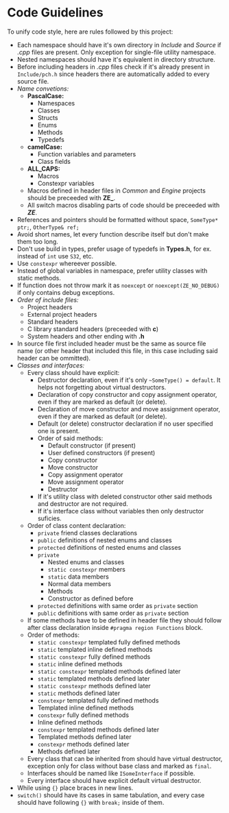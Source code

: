 # Code Guidelines

To unify code style, here are rules followed by this project:
  - Each namespace should have it's own directory in *Include* and *Source* if *.cpp* files are present. Only exception for single-file utility namespace.
  - Nested namespaces should have it's equivalent in directory structure.
  - Before including headers in *.cpp* files check if it's already present in `Include/pch.h` since headers there are automatically added to every source file.
  - *Name convetions:*
    - **PascalCase:**
      - Namespaces
      - Classes
      - Structs
      - Enums
      - Methods
      - Typedefs
    - **camelCase:**
      - Function variables and parameters
      - Class fields
    - **ALL_CAPS:**
      - Macros
      - Constexpr variables
    - Macros defined in header files in *Common* and *Engine* projects should be preceeded with **ZE_**.
    - All switch macros disabling parts of code should be preceeded with **_ZE_**.
  - References and pointers should be formatted without space, `SomeType* ptr;`, `OtherType& ref;`
  - Avoid short names, let every function describe itself but don't make them too long.
  - Don't use build in types, prefer usage of typedefs in **Types.h**, for ex. instead of `int` use `S32`, etc.
  - Use `constexpr` whereever possible.
  - Instead of global variables in namespace, prefer utility classes with static methods.
  - If function does not throw mark it as `noexcept` or `noexcept(ZE_NO_DEBUG)` if only contains debug exceptions.
  - *Order of include files:*
    - Project headers
    - External project headers
    - Standard headers
    - C library standard headers (preceeded with **c**)
    - System headers and other ending with **.h**
  - In source file first included header must be the same as source file name (or other header that included this file, in this case including said header can be ommitted).
  - *Classes and interfaces:*
    - Every class should have explicit:
      - Destructor declaration, even if it's only `~SomeType() = default`. It helps not forgetting about virtual destructors.
      - Declaration of copy constructor and copy assignment operator, even if they are marked as default (or delete).
      - Declaration of move constructor and move assignment operator, even if they are marked as default (or delete).
      - Default (or delete) constructor declaration if no user specified one is present.
      - Order of said methods:
        - Default constructor (if present)
        - User defined constructors (if present)
        - Copy constructor
        - Move constructor
        - Copy assignment operator
        - Move assignment operator
        - Destructor
      - If it's utility class with deleted constructor other said methods and destructor are not required.
      - If it's interface class without variables then only destructor suficies.
    - Order of class content declaration:
      - `private` friend classes declarations
      - `public` definitions of nested enums and classes
      - `protected` definitions of nested enums and classes
      - `private`
        - Nested enums and classes
        - `static constexpr` members
        - `static` data members
        - Normal data members
        - Methods
        - Constructor as defined before
      - `protected` definitions with same order as `private` section
      - `public` definitions with same order as `private` section
    - If some methods have to be defined in header file they should follow after class declaration inside `#pragma region Functions` block.
    - Order of methods:
      - `static constexpr` templated fully defined methods
      - `static` templated inline defined methods
      - `static constexpr` fully defined methods
      - `static` inline defined methods
      - `static constexpr` templated methods defined later
      - `static` templated methods defined later
      - `static constexpr` methods defined later
      - `static` methods defined later
      - `constexpr` templated fully defined methods
      - Templated inline defined methods
      - `constexpr` fully defined methods
      - Inline defined methods
      - `constexpr` templated methods defined later
      - Templated methods defined later
      - `constexpr` methods defined later
      - Methods defined later
    - Every class that can be inherited from should have virtual destructor, exception only for class without base class and marked as `final`.
    - Interfaces should be named like `ISomeInterface` if possible.
    - Every interface should have explicit default virtual destructor.
  - While using `{}` place braces in new lines.
  - `switch()` should have its cases in same tabulation, and every case should have following `{}` with `break;` inside of them.